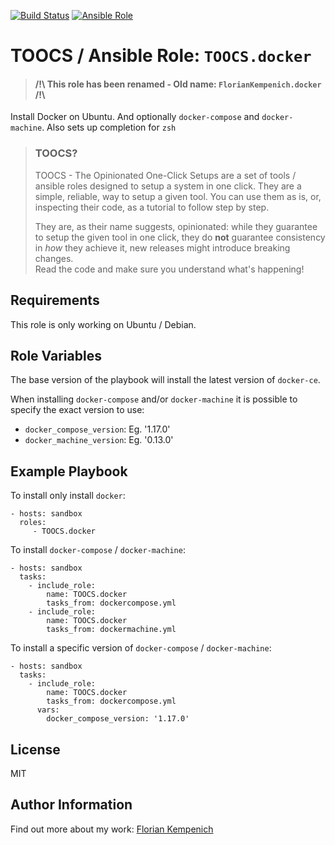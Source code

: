 [![Build Status](https://img.shields.io/travis/com/TOOCS/docker)](https://app.travis-ci.com/github/TOOCS/docker) [![Ansible Role](https://img.shields.io/ansible/role/36200.svg)](https://galaxy.ansible.com/TOOCS/docker)

# TOOCS / Ansible Role: `TOOCS.docker`
> #### /!\ This role has been renamed - Old name: `FlorianKempenich.docker` /!\

Install Docker on Ubuntu. And optionally `docker-compose` and `docker-machine`.
Also sets up completion for `zsh`

> ### TOOCS?
> TOOCS - The Opinionated One-Click Setups are a set of tools / ansible roles designed to setup a system in one click. They are a simple, reliable, way to setup a given tool. You can use them as is, or, inspecting their code, as a tutorial to follow step by step.
> 
> They are, as their name suggests, opinionated: while they guarantee to setup the given tool in one click, they do **not** guarantee consistency in _how_ they achieve it, new releases might introduce breaking changes.  
> Read the code and make sure you understand what's happening!

## Requirements
This role is only working on Ubuntu / Debian.

## Role Variables
The base version of the playbook will install the latest version of `docker-ce`. 

When installing `docker-compose` and/or `docker-machine` it is possible to specify the exact version to use:

* `docker_compose_version`: Eg. '1.17.0'
* `docker_machine_version`: Eg. '0.13.0'

## Example Playbook
To install only install `docker`:

    - hosts: sandbox
      roles:
         - TOOCS.docker

To install `docker-compose` / `docker-machine`:

    - hosts: sandbox
      tasks:
        - include_role:
            name: TOOCS.docker
            tasks_from: dockercompose.yml
        - include_role:
            name: TOOCS.docker
            tasks_from: dockermachine.yml

To install a specific version of `docker-compose` / `docker-machine`:

    - hosts: sandbox
      tasks:
        - include_role:
            name: TOOCS.docker
            tasks_from: dockercompose.yml
          vars:
            docker_compose_version: '1.17.0'


## License
MIT

## Author Information
Find out more about my work: [Florian Kempenich](https://floriankempenich.com)
